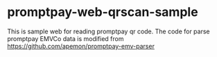 # promptpay-web-qrscan-sample
This is sample web for reading promptpay qr code. The code for parse promptpay EMVCo data is modified from https://github.com/apemon/promptpay-emv-parser 
